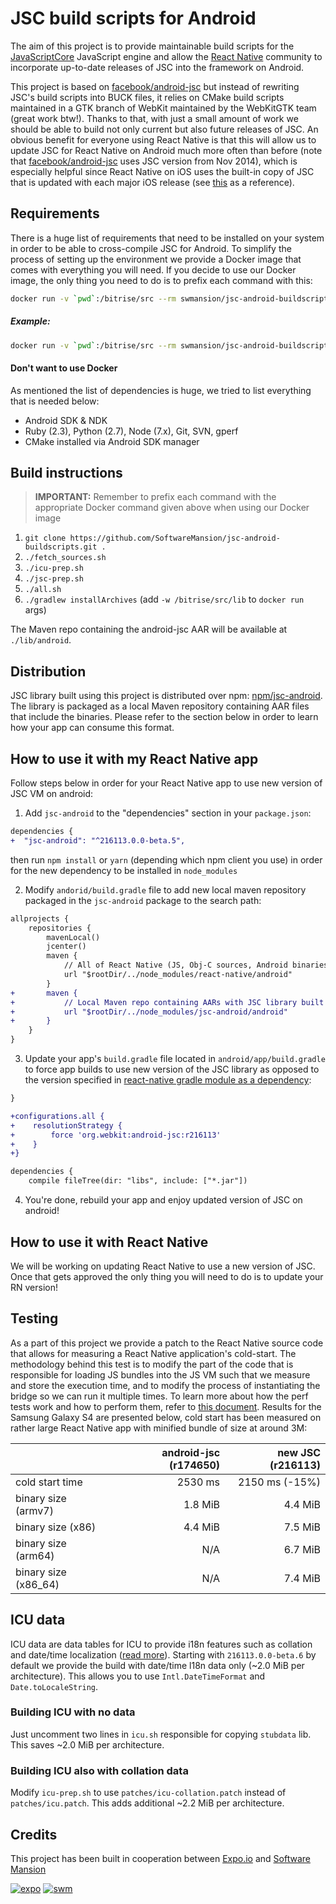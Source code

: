 # JSC build scripts for Android

The aim of this project is to provide maintainable build scripts for the [JavaScriptCore](https://www.webkit.org) JavaScript engine and allow the [React Native](https://github.com/facebook/react-native) community to incorporate up-to-date releases of JSC into the framework on Android.

This project is based on [facebook/android-jsc](https://github.com/facebook/android-jsc) but instead of rewriting JSC's build scripts into BUCK files, it relies on CMake build scripts maintained in a GTK branch of WebKit maintained by the WebKitGTK team (great work btw!). Thanks to that, with just a small amount of work we should be able to build not only current but also future releases of JSC. An obvious benefit for everyone using React Native is that this will allow us to update JSC for React Native on Android much more often than before (note that [facebook/android-jsc](https://github.com/facebook/android-jsc) uses JSC version from Nov 2014), which is especially helpful since React Native on iOS uses the built-in copy of JSC that is updated with each major iOS release (see [this](https://opensource.apple.com/) as a reference).

## Requirements

There is a huge list of requirements that need to be installed on your system in order to be able to cross-compile JSC for Android. To simplify the process of setting up the environment we provide a Docker image that comes with everything you will need. If you decide to use our Docker image, the only thing you need to do is to prefix each command with this:
```sh
docker run -v `pwd`:/bitrise/src --rm swmansion/jsc-android-buildscripts
```

##### Example:

```sh
docker run -v `pwd`:/bitrise/src --rm swmansion/jsc-android-buildscripts ./fetch_sources.sh
```

#### Don't want to use Docker

As mentioned the list of dependencies is huge, we tried to list everything that is needed below:
 - Android SDK & NDK
 - Ruby (2.3), Python (2.7), Node (7.x), Git, SVN, gperf
 - CMake installed via Android SDK manager

## Build instructions

> **IMPORTANT:** Remember to prefix each command with the appropriate Docker command given above when using our Docker image

1. `git clone https://github.com/SoftwareMansion/jsc-android-buildscripts.git .`
2. `./fetch_sources.sh`
3. `./icu-prep.sh`
4. `./jsc-prep.sh`
5. `./all.sh`
6. `./gradlew installArchives` (add `-w /bitrise/src/lib` to `docker run` args)

The Maven repo containing the android-jsc AAR will be available at `./lib/android`.

## Distribution

JSC library built using this project is distributed over npm: [npm/jsc-android](https://www.npmjs.com/package/jsc-android).
The library is packaged as a local Maven repository containing AAR files that include the binaries.
Please refer to the section below in order to learn how your app can consume this format.

## How to use it with my React Native app

Follow steps below in order for your React Native app to use new version of JSC VM on android:

1. Add `jsc-android` to the "dependencies" section in your `package.json`:
```diff
dependencies {
+  "jsc-android": "^216113.0.0-beta.5",
```

then run `npm install` or `yarn` (depending which npm client you use) in order for the new dependency to be installed in `node_modules`

2. Modify `andorid/build.gradle` file to add new local maven repository packaged in the `jsc-android` package to the search path:
```diff
allprojects {
    repositories {
        mavenLocal()
        jcenter()
        maven {
            // All of React Native (JS, Obj-C sources, Android binaries) is installed from npm
            url "$rootDir/../node_modules/react-native/android"
        }
+       maven {
+           // Local Maven repo containing AARs with JSC library built for Android
+           url "$rootDir/../node_modules/jsc-android/android"
+       }
    }
}
```

3. Update your app's `build.gradle` file located in `android/app/build.gradle` to force app builds to use new version of the JSC library as opposed to the version specified in [react-native gradle module as a dependency](https://github.com/facebook/react-native/blob/e8df8d9fd579ff14224cacdb816f9ff07eef978d/ReactAndroid/build.gradle#L289):

```diff
}

+configurations.all {
+    resolutionStrategy {
+        force 'org.webkit:android-jsc:r216113'
+    }
+}

dependencies {
    compile fileTree(dir: "libs", include: ["*.jar"])
```

4. You're done, rebuild your app and enjoy updated version of JSC on android!

## How to use it with React Native

We will be working on updating React Native to use a new version of JSC. Once that gets approved the only thing you will need to do is to update your RN version!

## Testing

As a part of this project we provide a patch to the React Native source code that allows for measuring a React Native application's cold-start. The methodology behind this test is to modify the part of the code that is responsible for loading JS bundles into the JS VM such that we measure and store the execution time, and to modify the process of instantiating the bridge so we can run it multiple times. To learn more about how the perf tests work and how to perform them, refer to [this document](./TESTING.md). Results for the Samsung Galaxy S4 are presented below, cold start has been measured on rather large React Native app with minified bundle of size at around 3M:

|                      | android-jsc (r174650) | new JSC (r216113) |
| -------------------- |----------------------:| -----------------:|
| cold start time      | 2530 ms               | 2150 ms (-15%)    |
| binary size (armv7)  | 1.8 MiB               | 4.4 MiB           |
| binary size (x86)    | 4.4 MiB               | 7.5 MiB           |
| binary size (arm64)  | N/A                   | 6.7 MiB           |
| binary size (x86_64) | N/A                   | 7.4 MiB           |

## ICU data

ICU data are data tables for ICU to provide i18n features such as collation and date/time localization ([read more](http://userguide.icu-project.org/icudata)). Starting with `216113.0.0-beta.6` by default we provide the build with date/time l18n data only (~2.0 MiB per architecture). This allows you to use `Intl.DateTimeFormat` and `Date.toLocaleString`.

### Building ICU with no data

Just uncomment two lines in `icu.sh` responsible for copying `stubdata` lib. This saves ~2.0 MiB per architecture.

### Building ICU also with collation data

Modify `icu-prep.sh` to use `patches/icu-collation.patch` instead of `patches/icu.patch`. This adds additional ~2.2 MiB per architecture.

## Credits

This project has been built in cooperation between [Expo.io](https://expo.io) and [Software Mansion](https://swmansion.com)

[![expo](https://avatars2.githubusercontent.com/u/12504344?v=3&s=100 "Expo.io")](https://expo.io)
[![swm](https://avatars1.githubusercontent.com/u/6952717?v=3&s=100 "Software Mansion")](https://swmansion.com)
